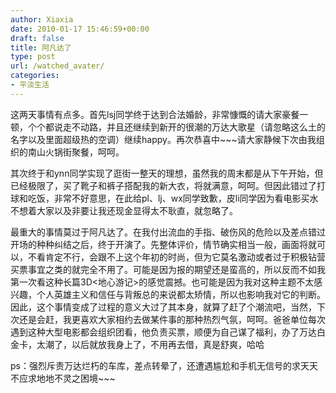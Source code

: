 ```yaml
---
author: Xiaxia
date: 2010-01-17 15:46:59+00:00
draft: false
title: 阿凡达了
type: post
url: /watched_avater/
categories:
- 平淡生活
---
```


这两天事情有点多。首先lsj同学终于达到合法婚龄，非常慷慨的请大家豪餐一顿，个个都说走不动路，并且还继续到新开的很潮的万达大歌星（请忽略这么土的名字以及里面超级热的空调）继续happy。再次恭喜中~~~请大家静候下次由我组织的南山火锅街聚餐，呵呵。
  
其次终于和ynn同学实现了逛街一整天的理想，虽然我的周末都是从下午开始，但已经极限了，买了靴子和裤子搭配我的新大衣，将就满意，呵呵。但因此错过了打球和吃饭，非常不好意思，在此给pl、lj、wx同学致歉，皮li同学因为看电影买水不想着大家以及非要让我还现金显得太不耿直，就忽略了。
  
最重大的事情莫过于阿凡达了。在我付出流血的手指、破伤风的危险以及差点错过开场的种种纠结之后，终于开演了。先整体评价，情节确实相当一般，画面将就可以，不看肯定不行，会跟不上这个年初的时尚，但为它莫名激动或者过于积极钻营买票事宜之类的就完全不用了。可能是因为报的期望还是蛮高的，所以反而不如我第一次看这种长篇3D<地心游记>的感觉震撼。也可能是因为我对这种主题不太感兴趣，个人英雄主义和信任与背叛总的来说都太矫情，所以也影响我对它的判断。因此，这个事情变成了过程的意义大过了其本身，就算了赶了个潮流吧，当然，下次还是会赶，我更喜欢大家相约去做某件事的那种热烈气氛，呵呵。爸爸单位每次遇到这种大型电影都会组织团看，他负责买票，顺便为自己谋了福利，办了万达白金卡，太潮了，以后就放我身上了，不用再去借，真是舒爽，哈哈
  
ps：强烈斥责万达烂朽的车库，差点转晕了，还遭遇尴尬和手机无信号的求天天不应求地地不灵之困境~~~ 

